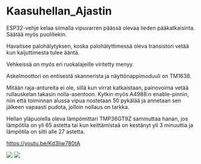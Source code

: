 # Kaasuhellan_Ajastin

ESP32-vehje kelaa siimalla vipuvarren päässä olevaa lieden pääkatkaisinta. Säätää
myös puoliliekin.

Havaitsee palohälytyksen, koska palohälyttimessä oleva transistori vetää
kun kaijuttimesta tulee ääntä.

Vehkeissä on myös eri ruokalajeille viritetty menyy.

Askelmoottori on entisestä skannerista ja näyttönappimoduuli on TM1638.

Mitään raja-antureita ei ole, sillä kun virrat katkaistaan, painovoima vetää rullauskelan takasin nolla-asentoon.
Kytkin myös A4988:n enable-pinnin, niin että toiminnan alussa vipua nostetaan 50 pykälää ja annetaan
sen jälkeen vapaasti pudota, jolloin nollaus on tarkka.

Hellan yläpuolella oleva lämpömittari TMP36GT9Z sammuttaa hanan, jos lämpötila on yli 65 astetta tai kun keittämistaä on kestänyt yli 3 minuuttia ja lämpötila on silti alle 27 astetta.

https://youtu.be/Kd3liw780tA

<image src=perunat2.png>
<image src=Perunat.png>
